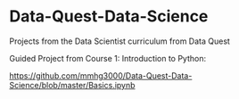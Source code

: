 # Data-Quest-Data-Science
 Projects from the Data Scientist curriculum from Data Quest


Guided Project from Course 1: Introduction to Python:

https://github.com/mmhg3000/Data-Quest-Data-Science/blob/master/Basics.ipynb
